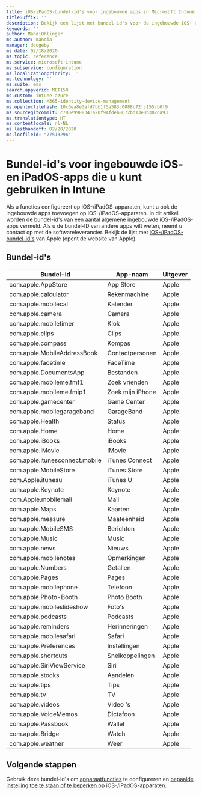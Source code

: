 ```yaml
---
title: iOS/iPadOS-bundel-id's voor ingebouwde apps in Microsoft Intune - Azure | Microsoft Docs
titleSuffix: ''
description: Bekijk een lijst met bundel-id's voor de ingebouwde iOS- en iPadOS-apps. Gebruik deze bundel-id's om apps expliciet toe te staan in apparaatconfiguratieprofielen en apparaatbeleid in Microsoft Intune.
keywords: ''
author: MandiOhlinger
ms.author: mandia
manager: dougeby
ms.date: 02/18/2020
ms.topic: reference
ms.service: microsoft-intune
ms.subservice: configuration
ms.localizationpriority: ''
ms.technology: ''
ms.suite: ems
search.appverid: MET150
ms.custom: intune-azure
ms.collection: M365-identity-device-management
ms.openlocfilehash: 10c6ea8e3afd7bb1f5a583c0088c72fc155cb0f9
ms.sourcegitcommit: c780e9988341a20f94fdeb8672bd13e0b302da93
ms.translationtype: HT
ms.contentlocale: nl-NL
ms.lasthandoff: 02/20/2020
ms.locfileid: "77513296"
---
```

# <a name="bundle-ids-for-built-in-ios-and-ipados-apps-you-can-use-in-intune"></a>Bundel-id's voor ingebouwde iOS- en iPadOS-apps die u kunt gebruiken in Intune

Als u functies configureert op iOS-/iPadOS-apparaten, kunt u ook de ingebouwde apps toevoegen op iOS-/iPadOS-apparaten. In dit artikel worden de bundel-id's van een aantal algemene ingebouwde iOS-/iPadOS-apps vermeld. Als u de bundel-ID van andere apps wilt weten, neemt u contact op met de softwareleverancier. Bekijk de lijst met [iOS-/iPadOS-bundel-id's](https://support.apple.com/guide/mdm/ios-bundle-ids-mdm90f60c1ce/web) van Apple (opent de website van Apple).

## <a name="bundle-ids"></a>Bundel-id's

| Bundel-id                   | App-naam     | Uitgever |
|-----------------------------|--------------|-----------|
| com.apple.AppStore          | App Store    | Apple     |
| com.apple.calculator        | Rekenmachine   | Apple     |
| com.apple.mobilecal         | Kalender     | Apple     |
| com.apple.camera            | Camera       | Apple     |
| com.apple.mobiletimer       | Klok        | Apple     |
| com.apple.clips             | Clips        | Apple     |
| com.apple.compass           | Kompas      | Apple     |
| com.apple.MobileAddressBook | Contactpersonen     | Apple     |
| com.apple.facetime          | FaceTime     | Apple     |
| com.apple.DocumentsApp      | Bestanden        | Apple     |
| com.apple.mobileme.fmf1     | Zoek vrienden | Apple     |
| com.apple.mobileme.fmip1    | Zoek mijn iPhone  | Apple     |
| com.apple.gamecenter        | Game Center  | Apple     |
| com.apple.mobilegarageband  | GarageBand   | Apple     |
| com.apple.Health            | Status       | Apple     |
| com.apple.Home              | Home         | Apple     |
| com.apple.iBooks            | iBooks       | Apple     |
| com.apple.iMovie            | iMovie       | Apple     |
| com.apple.itunesconnect.mobile | iTunes Connect | Apple |
| com.apple.MobileStore       | iTunes Store | Apple     |
| com.Apple.itunesu           | iTunes U     | Apple     |
| com.apple.Keynote           | Keynote      | Apple     |
| com.Apple.mobilemail        | Mail         | Apple     |
| com.apple.Maps              | Kaarten         | Apple     |
| com.apple.measure           | Maateenheid      | Apple     |
| com.apple.MobileSMS         | Berichten     | Apple     |
| com.apple.Music             | Music        | Apple     |
| com.apple.news              | Nieuws         | Apple     |
| com.apple.mobilenotes       | Opmerkingen        | Apple     |
| com.apple.Numbers           | Getallen      | Apple     |
| com.apple.Pages             | Pages        | Apple     |
| com.apple.mobilephone       | Telefoon        | Apple     |
| com.apple.Photo-Booth       | Photo Booth  | Apple     |
| com.apple.mobileslideshow   | Foto's       | Apple     |
| com.apple.podcasts          | Podcasts     | Apple     |
| com.apple.reminders         | Herinneringen    | Apple     |
| com.apple.mobilesafari      | Safari       | Apple     |
| com.apple.Preferences       | Instellingen     | Apple     |
| com.apple.shortcuts         | Snelkoppelingen    | Apple     |
| com.apple.SiriViewService   | Siri         | Apple     |
| com.apple.stocks            | Aandelen       | Apple     |
| com.apple.tips              | Tips         | Apple     |
| com.apple.tv                | TV           | Apple     |
| com.apple.videos            | Video 's       | Apple     |
| com.apple.VoiceMemos        | Dictafoon   | Apple     |
| com.apple.Passbook          | Wallet       | Apple     |
| com.apple.Bridge            | Watch        | Apple     |
| com.apple.weather           | Weer      | Apple     |

## <a name="next-steps"></a>Volgende stappen

Gebruik deze bundel-id's om [apparaatfuncties](ios-device-features-settings.md) te configureren en [bepaalde instelling toe te staan of te beperken ](device-restrictions-ios.md) op iOS-/iPadOS-apparaten.
